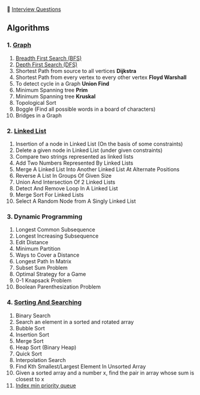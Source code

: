 :palm_tree: [Interview Questions](https://kellylin1115.github.io/interview-questions-blog/)

## Algorithms
### 1. [Graph](graph.md)
1. [Breadth First Search (BFS)](graph.md)
2. [Depth First Search (DFS)](graph.md)
3. Shortest Path from source to all vertices **Dijkstra** 
4. Shortest Path from every vertex to every other vertex **Floyd Warshall**
5. To detect cycle in a Graph **Union Find**
6. Minimum Spanning tree **Prim** 
7. Minimum Spanning tree **Kruskal** 
8. Topological Sort
9. Boggle (Find all possible words in a board of characters)
10. Bridges in a Graph

### 2. [Linked List](linked-list.md)
1. Insertion of a node in Linked List (On the basis of some constraints)
2. Delete a given node in Linked List (under given constraints)
3. Compare two strings represented as linked lists
4. Add Two Numbers Represented By Linked Lists
5. Merge A Linked List Into Another Linked List At Alternate Positions
6. Reverse A List In Groups Of Given Size
7. Union And Intersection Of 2 Linked Lists
8. Detect And Remove Loop In A Linked List
9. Merge Sort For Linked Lists
10. Select A Random Node from A Singly Linked List

### 3. Dynamic Programming
1. Longest Common Subsequence
2. Longest Increasing Subsequence
3. Edit Distance
4. Minimum Partition
5. Ways to Cover a Distance
6. Longest Path In Matrix
7. Subset Sum Problem
8. Optimal Strategy for a Game
9. 0-1 Knapsack Problem
10. Boolean Parenthesization Problem

### 4. [Sorting And Searching](sorting-searching.md)
1. Binary Search
2. Search an element in a sorted and rotated array
3. Bubble Sort
4. Insertion Sort
5. Merge Sort
6. Heap Sort (Binary Heap)
7. Quick Sort
8. Interpolation Search
9. Find Kth Smallest/Largest Element In Unsorted Array
10. Given a sorted array and a number x, find the pair in array whose sum is closest to x
11. [Index min priority queue](sorting-searching.md)
